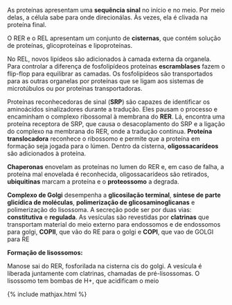 As proteínas apresentam uma **sequência sinal** no início e no meio. Por meio delas, a célula sabe para onde direcionálas. Às vezes, ela é clivada na proteína final.

O RER e o REL apresentam um conjunto de **cisternas**, que contém solução de proteínas, glicoproteínas e lipoproteínas.

No REL, novos lipídeos são adicionados à camada externa da organela. Para controlar a diferença de fosfolipídeos proteínas **escramblases** fazem o flip-flop para equilibrar as camadas. Os fosfolipídeos são transportados para as outras organelas por proteínas que se ligam aos sistemas de microtúbulos ou por proteínas transportadoras.

Proteínas reconhecedoras de sinal (**SRP**) são capazes de identificar os aminoácidos sinalizadores durante a tradução. Eles pausam o processo e encaminham o complexo ribossomal à membrana do **RER**. Lá, encontra uma proteína receptora de SRP, que causa o desacoplamento do SRP e a ligação do complexo na membrana do RER, onde a tradução continua.  **Proteína translocadora** reconhece o ribossomo e permite que a proteína em formação seja jogada para o lúmen. Dentro da cisterna, **oligossacarídeos** são adicionados à proteína.

**Chaperonas** enovelam as proteínas no lumen do RER e, em caso de falha, a proteína mal enovelada é reconhecida, oligossacarídeos são retirados, **ubiquitinas** marcam a proteína e o **proteossomo** a degrada.

**Complexo de Golgi** desempenha a **glicosilação terminal**, **síntese de parte glicídica de moléculas**, **polimerização de glicosaminoglicanas**  e polimerização do lisossoma. A secreção pode ser por duas vias: **constitutiva** e **regulada**. As vesículas são revestidas por **clatrinas** que transportam material do meio externo para endossomos e de endossomos para golgi, **COPII**, que vão do RE para o golgi e **COPI**, que vao de GOLGI para RE

**Formação de lisossomos:**

Manose sai do RER, fosforilada na cisterna cis do golgi. A vesícula é liberada juntamente com clatrinas, chamadas de pré-lisossomas. O lisossomo tem bombas de H+, que acidificam o meio

{% include mathjax.html %}